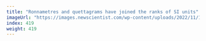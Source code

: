 ```yaml
---
title: "Ronnametres and quettagrams have joined the ranks of SI units"
imageUrl: "https://images.newscientist.com/wp-content/uploads/2022/11/16180318/SEI_133874096.jpg?width=600"
index: 419
weight: 419
---
```

